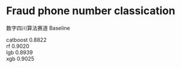 # Fraud phone number classication
 数字四川算法赛道 Baseline
 
 
 
 
catboost 0.8822  
rf 0.9020  
lgb 0.8939  
xgb 0.9025
